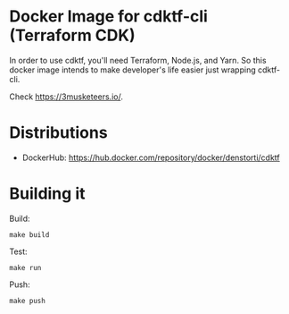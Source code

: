 # Docker Image for cdktf-cli (Terraform CDK)

In order to use cdktf, you'll need Terraform, Node.js, and Yarn. So this docker image intends to make developer's life easier just wrapping cdktf-cli.

Check https://3musketeers.io/.


# Distributions

- DockerHub: https://hub.docker.com/repository/docker/denstorti/cdktf

# Building it

Build:
```
make build
```

Test:
```
make run
```

Push:
```
make push
```

